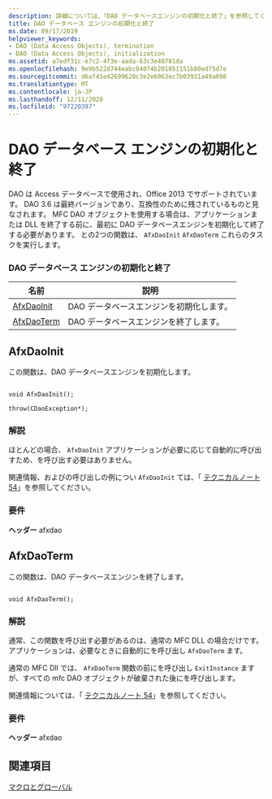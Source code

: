 ```yaml
---
description: 詳細については、「DAO データベースエンジンの初期化と終了」を参照してください。
title: DAO データベース エンジンの初期化と終了
ms.date: 09/17/2019
helpviewer_keywords:
- DAO (Data Access Objects), termination
- DAO (Data Access Objects), initialization
ms.assetid: a7edf31c-e7c2-4f3e-aada-63c3e48781da
ms.openlocfilehash: 9e9b522d744eabc84074b201051151b80ed75d7e
ms.sourcegitcommit: d6af41e42699628c3e2e6063ec7b03931a49a098
ms.translationtype: MT
ms.contentlocale: ja-JP
ms.lasthandoff: 12/11/2020
ms.locfileid: "97220397"
---
```

# <a name="dao-database-engine-initialization-and-termination"></a>DAO データベース エンジンの初期化と終了

DAO は Access データベースで使用され、Office 2013 でサポートされています。 DAO 3.6 は最終バージョンであり、互換性のために残されているものと見なされます。 MFC DAO オブジェクトを使用する場合は、アプリケーションまたは DLL を終了する前に、最初に DAO データベースエンジンを初期化して終了する必要があります。 との2つの関数は、 `AfxDaoInit` `AfxDaoTerm` これらのタスクを実行します。

### <a name="dao-database-engine-initialization-and-termination"></a>DAO データベース エンジンの初期化と終了

|名前|説明|
|-|-|
|[AfxDaoInit](#afxdaoinit)|DAO データベースエンジンを初期化します。|
|[AfxDaoTerm](#afxdaoterm)|DAO データベースエンジンを終了します。|

## <a name="afxdaoinit"></a><a name="afxdaoinit"></a> AfxDaoInit

この関数は、DAO データベースエンジンを初期化します。

```

void AfxDaoInit();

throw(CDaoException*);
```

### <a name="remarks"></a>解説

ほとんどの場合、 `AfxDaoInit` アプリケーションが必要に応じて自動的に呼び出すため、を呼び出す必要はありません。

関連情報、およびの呼び出しの例につい `AfxDaoInit` ては、「 [テクニカルノート 54](../../mfc/tn054-calling-dao-directly-while-using-mfc-dao-classes.md)」を参照してください。

### <a name="requirements"></a>要件

  **ヘッダー** afxdao

## <a name="afxdaoterm"></a><a name="afxdaoterm"></a> AfxDaoTerm

この関数は、DAO データベースエンジンを終了します。

```

void AfxDaoTerm();
```

### <a name="remarks"></a>解説

通常、この関数を呼び出す必要があるのは、通常の MFC DLL の場合だけです。アプリケーションは、必要なときに自動的にを呼び出し `AfxDaoTerm` ます。

通常の MFC Dll では、 `AfxDaoTerm` 関数の前にを呼び出し `ExitInstance` ますが、すべての mfc DAO オブジェクトが破棄された後にを呼び出します。

関連情報については、「 [テクニカルノート 54](../../mfc/tn054-calling-dao-directly-while-using-mfc-dao-classes.md)」を参照してください。

### <a name="requirements"></a>要件

  **ヘッダー** afxdao

## <a name="see-also"></a>関連項目

[マクロとグローバル](../../mfc/reference/mfc-macros-and-globals.md)
